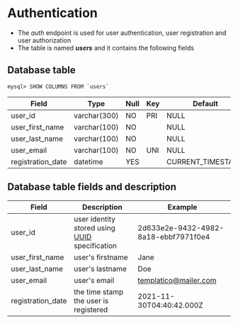 # Authentication

- The _auth_ endpoint is used for user authentication, user registration and user authorization
- The table is named **_users_** and it contains the following fields

## Database table

```mysql
mysql> SHOW COLUMNS FROM `users`
```

| **Field**         | **Type**     | **Null** | **Key** | **Default**       | **Extra**         |
| ----------------- | ------------ | -------- | ------- | ----------------- | ----------------- |
| user_id           | varchar(300) | NO       | PRI     | NULL              |                   |
| user_first_name   | varchar(100) | NO       |         | NULL              |                   |
| user_last_name    | varchar(100) | NO       |         | NULL              |                   |
| user_email        | varchar(100) | NO       | UNI     | NULL              |                   |
| registration_date | datetime     | YES      |         | CURRENT_TIMESTAMP | DEFAULT_GENERATED |

## Database table fields and description

| **Field**         | **Description**                                                            | **Example**                           |
| ----------------- | -------------------------------------------------------------------------- | ------------------------------------- |
| user_id           | user identity stored using [UUID](https://google.com?q=uuid) specification | 2d633e2e-9432-4982-8a18-ebbf7971f0e4  |
| user_first_name   | user's firstname                                                           | Jane                                  |
| user_last_name    | user's lastname                                                            | Doe                                   |
| user_email        | user's email                                                               | templatico@mailer.com                 |
| registration_date | the time stamp the user is registered                                      | 2021-11-30T04:40:42.000Z              |
